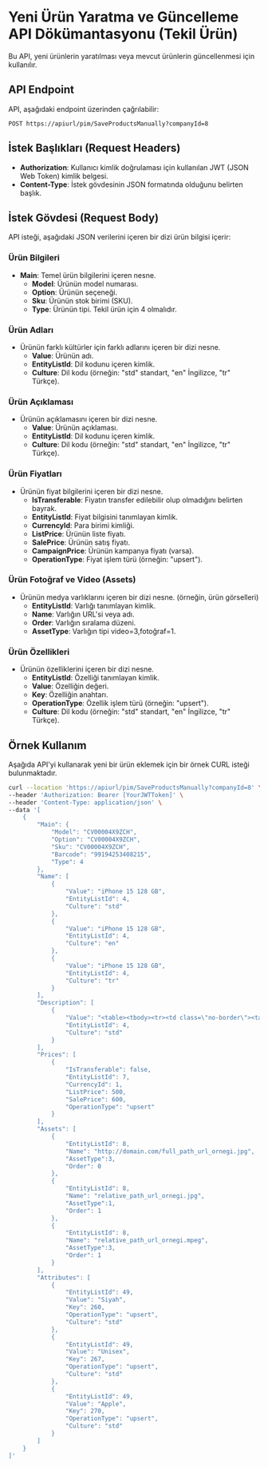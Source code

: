 # Yeni Ürün Yaratma ve Güncelleme API Dökümantasyonu (Tekil Ürün)

Bu API, yeni ürünlerin yaratılması veya mevcut ürünlerin güncellenmesi için kullanılır.

## API Endpoint

API, aşağıdaki endpoint üzerinden çağrılabilir:

`POST https://apiurl/pim/SaveProductsManually?companyId=8`

## İstek Başlıkları (Request Headers)

- **Authorization**: Kullanıcı kimlik doğrulaması için kullanılan JWT (JSON Web Token) kimlik belgesi.
- **Content-Type**: İstek gövdesinin JSON formatında olduğunu belirten başlık.

## İstek Gövdesi (Request Body)

API isteği, aşağıdaki JSON verilerini içeren bir dizi ürün bilgisi içerir:

### Ürün Bilgileri

- **Main**: Temel ürün bilgilerini içeren nesne.
  - **Model**: Ürünün model numarası.
  - **Option**: Ürünün seçeneği.
  - **Sku**: Ürünün stok birimi (SKU).
  - **Type**: Ürünün tipi. Tekil ürün için 4 olmalıdır.

### Ürün Adları

- Ürünün farklı kültürler için farklı adlarını içeren bir dizi nesne.
  - **Value**: Ürünün adı.
  - **EntityListId**: Dil kodunu içeren kimlik.
  - **Culture**: Dil kodu (örneğin: "std" standart, "en" İngilizce, "tr" Türkçe).

### Ürün Açıklaması

- Ürünün açıklamasını içeren bir dizi nesne.
  - **Value**: Ürünün açıklaması.
  - **EntityListId**: Dil kodunu içeren kimlik.
  - **Culture**: Dil kodu (örneğin: "std" standart, "en" İngilizce, "tr" Türkçe).

### Ürün Fiyatları

- Ürünün fiyat bilgilerini içeren bir dizi nesne.
  - **IsTransferable**: Fiyatın transfer edilebilir olup olmadığını belirten bayrak.
  - **EntityListId**: Fiyat bilgisini tanımlayan kimlik.
  - **CurrencyId**: Para birimi kimliği.
  - **ListPrice**: Ürünün liste fiyatı.
  - **SalePrice**: Ürünün satış fiyatı.
  - **CampaignPrice**: Ürünün kampanya fiyatı (varsa).
  - **OperationType**: Fiyat işlem türü (örneğin: "upsert").

### Ürün Fotoğraf ve Video (Assets)

- Ürünün medya varlıklarını içeren bir dizi nesne. (örneğin, ürün görselleri)
  - **EntityListId**: Varlığı tanımlayan kimlik.
  - **Name**: Varlığın URL'si veya adı.
  - **Order**: Varlığın sıralama düzeni.
  - **AssetType**: Varlığın tipi video=3,fotoğraf=1.

### Ürün Özellikleri

- Ürünün özelliklerini içeren bir dizi nesne.
  - **EntityListId**: Özelliği tanımlayan kimlik.
  - **Value**: Özelliğin değeri.
  - **Key**: Özelliğin anahtarı.
  - **OperationType**: Özellik işlem türü (örneğin: "upsert").
  - **Culture**: Dil kodu (örneğin: "std" standart, "en" İngilizce, "tr" Türkçe).

## Örnek Kullanım

Aşağıda API'yi kullanarak yeni bir ürün eklemek için bir örnek CURL isteği bulunmaktadır.

```bash
curl --location 'https://apiurl/pim/SaveProductsManually?companyId=8' \
--header 'Authorization: Bearer [YourJWTToken]' \
--header 'Content-Type: application/json' \
--data '[
    {
        "Main": {
            "Model": "CV00004X9ZCH",
            "Option": "CV00004X9ZCH",
            "Sku": "CV00004X9ZCH",
            "Barcode": "99194253408215",
            "Type": 4
        },
        "Name": [
            {
                "Value": "iPhone 15 128 GB",
                "EntityListId": 4,
                "Culture": "std"
            },
            {
                "Value": "iPhone 15 128 GB",
                "EntityListId": 4,
                "Culture": "en"
            },
            {
                "Value": "iPhone 15 128 GB",
                "EntityListId": 4,
                "Culture": "tr"
            }
        ],
        "Description": [
            {
                "Value": "<table><tbody><tr><td class=\"no-border\"><table><tbody><tr><td><div class=\"tealium\"><div id=\"ccs-inline-content\" class=\"cnet-integration\"></div></div></td></tr></tbody></table><table><tbody><tr><td><div id=\"productTechSpecContainer\"><table class=\"data-list tech-spec hidden\"><caption></caption><tbody><tr><th>Marka</th><td><a href=\"/apple\" title=\"Apple\">Apple</a></td></tr></tbody></table><table class=\"data-list tech-spec\"><caption></caption><tbody><tr><th>Yüz Tanıma</th><td><span>Var</span></td></tr><tr><th>Ekran Boyutu</th><td><span>6,1 inç</span></td></tr><tr><th>Ekran Boyut Aralığı</th><td><span>6 inç ve Üzeri</span></td></tr><tr><th>Pil Gücü</th><td><span>3877 mAh</span></td></tr><tr><th>Ön (Selfie) Kamera Aralığı</th><td><span>8 - 13,9 MP</span></td></tr><tr><th>Ön (Selfie) Kamera</th><td><span>12 MP</span></td></tr><tr><th>RAM  Kapasitesi</th><td><span>6 GB RAM</span></td></tr><tr><th>Pil Gücü Aralığı</th><td><span>3500 - 3999 mAh</span></td></tr><tr><th>Kamera Çözünürlüğü Aralığı</th><td><span>20 MP ve Üzeri</span></td></tr><tr><th>Dahili Hafıza</th><td><span>128 GB</span></td></tr><tr><th>Kablosuz Şarj</th><td><span>Var</span></td></tr><tr><th>Garanti Tipi</th><td><span>Apple Türkiye Garantili</span></td></tr><tr><th>Kamera Çözünürlüğü</th><td><span>48 MP + 12 MP</span></td></tr></tbody></table><table class=\"data-list tech-spec\"><caption>Diğer</caption><tbody><tr><th>Garanti Süresi (Ay)</th><td><span>24</span></td></tr><tr><th>Yurt Dışı Satış</th><td><span>Yok</span></td></tr><tr><th>Stok Kodu</th><td><span>CV00004X9ZCH</span></td></tr></tbody></table></div></td></tr></tbody></table></td></tr></tbody></table>",
                "EntityListId": 4,
                "Culture": "std"
            }
        ],
        "Prices": [
            {
                "IsTransferable": false,
                "EntityListId": 7,
                "CurrencyId": 1,
                "ListPrice": 500,
                "SalePrice": 600,
                "OperationType": "upsert"
            }
        ],        
        "Assets": [
            {
                "EntityListId": 8,
                "Name": "http://domain.com/full_path_url_ornegi.jpg",
                "AssetType":3,
                "Order": 0
            },
            {
                "EntityListId": 8,
                "Name": "relative_path_url_ornegi.jpg",
                "AssetType":1,
                "Order": 1
            },
            {
                "EntityListId": 8,
                "Name": "relative_path_url_ornegi.mpeg",
                "AssetType":3,
                "Order": 1
            }
        ],
        "Attributes": [
            {
                "EntityListId": 49,
                "Value": "Siyah",
                "Key": 260,
                "OperationType": "upsert",
                "Culture": "std"
            },
            {
                "EntityListId": 49,
                "Value": "Unisex",
                "Key": 267,
                "OperationType": "upsert",
                "Culture": "std"
            },
            {
                "EntityListId": 49,
                "Value": "Apple",
                "Key": 270,
                "OperationType": "upsert",
                "Culture": "std"
            }
        ]
    }
]'
